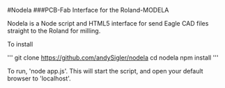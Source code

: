 #Nodela
###PCB-Fab Interface for the Roland-MODELA

Nodela is a Node script and HTML5 interface for send Eagle CAD files straight to the Roland for milling.

To install

'''
git clone https://github.com/andySigler/nodela
cd nodela
npm install
'''

To run, 'node app.js'. This will start the script, and open your default browser to 'localhost'.